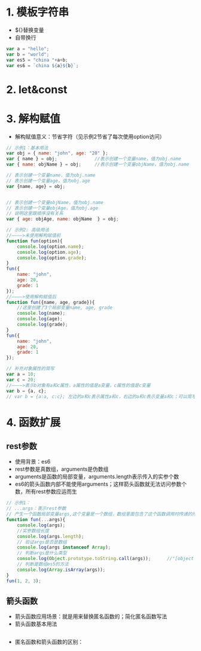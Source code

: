 # 1. 模板字符串
+ ${}替换变量
+ 自带换行
```js
var a = "hello";
var b = "world";
var es5 = "china "+a+b;
var es6 = `china ${a}${b}`;
```
# 2. let&const


# 3. 解构赋值
+ 解构赋值意义：节省字符（见示例2节省了每次使用option访问）
```js
// 示例1：基本用法
var obj = { name: "john", age: "20" };
var { name } = obj;              //表示创建一个变量name，值为obj.name
var { name: objName } = obj;     //表示创建一个变量objName，值为obj.name

// 表示创建一个变量name，值为obj.name
// 表示创建一个变量age，值为obj.age
var {name, age} = obj;


// 表示创建一个变量objName，值为obj.name
// 表示创建一个变量objAge，值为obj.age
// 说明这里跟顺序没有关系
var { age: objAge, name: objName  } = obj;
```
```js
// 示例2: 高级用法
//————>未使用解构赋值前
function fun(option){
    console.log(option.name);
    console.log(option.age);
    console.log(option.grade);
}
fun({
    name: "john",
    age: 20,
    grade: 1
});
//————>使用解构赋值后
function fun({name, age, grade}){
    //这里创建了3个局部变量name, age, grade
    console.log(name);
    console.log(age);
    console.log(grade);
}
fun({
    name: "john",
    age: 20,
    grade: 1
});
```
```js
// 补充对象属性的简写
var a = 10;
var c = 20;
//————>表示b对象有a和c属性，a属性的值是a变量，c属性的值是c变量
var b = {a, c};
// var b = {a:a, c:c}; 左边的a和c表示属性a和c，右边的a和c表示变量a和c；可以简写为var b = {a, c};
```
# 4. 函数扩展
## rest参数
+ 使用背景：es6
+ rest参数是真数组，arguments是伪数组
+ arguments是函数的局部变量，arguments.length表示传入的实参个数
+ es6的箭头函数内部不能使用arguments；这样箭头函数就无法访问参数个数，所有rest参数应运而生
```js
// 示例1：
// ...args：表示rest参数
// 产生一个函数局部变量args,这个变量是一个数组，数组里面包含了这个函数调用时传递的所有实参(注意是实参)
function fun(...args){
    console.log(args);
    //实参数组长度
    console.log(args.length);
    // 验证args是否是数组
    console.log(args instanceof Array);
    // 判断args是什么类型
    console.log(Object.prototype.toString.call(args));      //"[object Array]"
    // 判断是数组es5的方法
    console.log(Array.isArray(args));
}
fun(1, 2, 3);
```
## 箭头函数
+ 箭头函数应用场景：就是用来替换匿名函数的；简化匿名函数写法
+ 箭头函数基本用法
```js
```
+ 匿名函数和箭头函数的区别：


